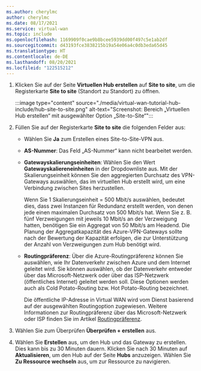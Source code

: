 ```yaml
---
ms.author: cherylmc
author: cherylmc
ms.date: 08/17/2021
ms.service: virtual-wan
ms.topic: include
ms.openlocfilehash: 1169909f0cae9b8bcee5939dd00f497c5e1ab2df
ms.sourcegitcommit: d43193fce3838215b19a54e06a4c0db3eda65d45
ms.translationtype: HT
ms.contentlocale: de-DE
ms.lasthandoff: 08/20/2021
ms.locfileid: "122515212"
---
```

1. Klicken Sie auf der Seite **Virtuellen Hub erstellen** auf **Site to site**, um die Registerkarte **Site to site** (Standort zu Standort) zu öffnen.

   :::image type="content" source="./media/virtual-wan-tutorial-hub-include/hub-site-to-site.png" alt-text="Screenshot: Bereich „Virtuellen Hub erstellen“ mit ausgewählter Option „Site-to-Site“":::

1. Füllen Sie auf der Registerkarte **Site to site** die folgenden Felder aus:

   * Wählen Sie **Ja** zum Erstellen eines Site-to-Site-VPN aus.
   * **AS-Nummer**: Das Feld „AS-Nummer“ kann nicht bearbeitet werden.
   * **Gatewayskalierungseinheiten**: Wählen Sie den Wert **Gatewayskaliereneinheiten** in der Dropdownliste aus. Mit der Skalierungseinheit können Sie den aggregierten Durchsatz des VPN-Gateways auswählen, das im virtuellen Hub erstellt wird, um eine Verbindung zwischen Sites herzustellen. 

     Wenn Sie 1 Skalierungseinheit = 500 Mbit/s auswählen, bedeutet dies, dass zwei Instanzen für Redundanz erstellt werden, von denen jede einen maximalen Durchsatz von 500 Mbit/s hat. Wenn Sie z. B. fünf Verzweigungen mit jeweils 10 Mbit/s an der Verzweigung hatten, benötigen Sie ein Aggregat von 50 Mbit/s am Headend. Die Planung der Aggregatkapazität des Azure-VPN-Gateways sollte nach der Bewertung der Kapazität erfolgen, die zur Unterstützung der Anzahl von Verzweigungen zum Hub benötigt wird.
   * **Routingpräferenz**: Über die Azure-Routingpräferenz können Sie auswählen, wie Ihr Datenverkehr zwischen Azure und dem Internet geleitet wird. Sie können auswählen, ob der Datenverkehr entweder über das Microsoft-Netzwerk oder über das ISP-Netzwerk (öffentliches Internet) geleitet werden soll. Diese Optionen werden auch als Cold Potato-Routing bzw. Hot Potato-Routing bezeichnet. 

     Die öffentliche IP-Adresse in Virtual WAN wird vom Dienst basierend auf der ausgewählten Routingoption zugewiesen. Weitere Informationen zur Routingpräferenz über das Microsoft-Netzwerk oder ISP finden Sie im Artikel [Routingpräferenz](../articles/virtual-network/routing-preference-overview.md).
1. Wählen Sie zum Überprüfen **Überprüfen + erstellen** aus.
1. Wählen Sie **Erstellen** aus, um den Hub und das Gateway zu erstellen. Dies kann bis zu 30 Minuten dauern. Klicken Sie nach 30 Minuten auf **Aktualisieren**, um den Hub auf der Seite **Hubs** anzuzeigen. Wählen Sie **Zu Ressource wechseln** aus, um zur Ressource zu navigieren.